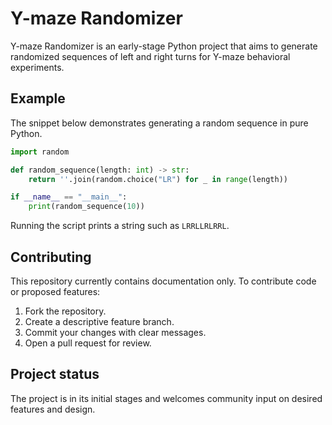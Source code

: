 # Y-maze Randomizer

Y-maze Randomizer is an early-stage Python project that aims to generate randomized sequences of left and right turns for Y-maze behavioral experiments.

## Example

The snippet below demonstrates generating a random sequence in pure Python.

```python
import random

def random_sequence(length: int) -> str:
    return ''.join(random.choice("LR") for _ in range(length))

if __name__ == "__main__":
    print(random_sequence(10))
```

Running the script prints a string such as `LRRLLRLRRL`.

## Contributing

This repository currently contains documentation only. To contribute code or proposed features:

1. Fork the repository.
2. Create a descriptive feature branch.
3. Commit your changes with clear messages.
4. Open a pull request for review.

## Project status

The project is in its initial stages and welcomes community input on desired features and design.

